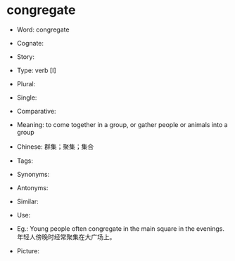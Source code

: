 # congregate

- Word: congregate
- Cognate: 
- Story: 

- Type: verb [I]
- Plural: 
- Single: 
- Comparative: 
- Meaning: to come together in a group, or gather people or animals into a group
- Chinese: 群集；聚集；集合
- Tags: 
- Synonyms: 
- Antonyms: 
- Similar: 
- Use: 
- Eg.: Young people often congregate in the main square in the evenings. 年轻人傍晚时经常聚集在大广场上。
- Picture: 

